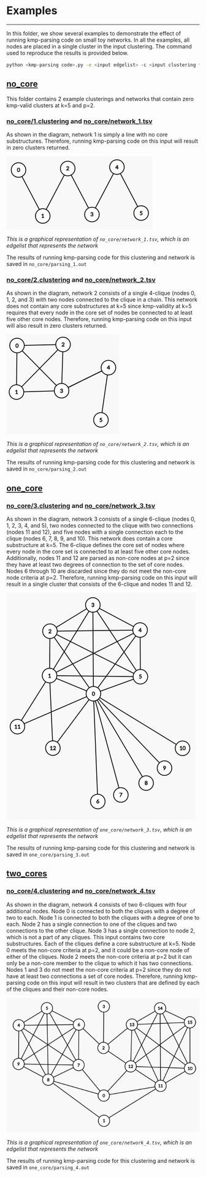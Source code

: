 # Examples
---
In this folder, we show several examples to demonstrate the effect of running kmp-parsing code on small toy networks. In all the examples, all nodes are placed in a single cluster in the input clustering.
The command used to reproduce the results is provided below.
```bash
python <kmp-parsing code>.py -e <input edgelist> -c <input clustering file> -o <output clustering file> -k 5 -p 2 -m True
```

## [no\_core](no_core)
This folder contains 2 example clusterings and networks that contain zero kmp-valid clusters at k=5 and p=2.
### [no\_core/1.clustering](no_core/1.clustering) and [no\_core/network\_1.tsv](no_core/network_1.tsv)
As shown in the diagram, network 1 is simply a line with no core substructures. Therefore, running kmp-parsing code on this input will result in zero clusters returned.

![](no_core/network_1.png)

*This is a graphical representation of `no_core/network_1.tsv`, which is an edgelist that represents the network*

The results of running kmp-parsing code for this clustering and network is saved in `no_core/parsing_1.out`

### [no\_core/2.clustering](no_core/2.clustering) and [no\_core/network\_2.tsv](no_core/network_2.tsv)
As shown in the diagram, network 2 consists of a single 4-clique (nodes 0, 1, 2, and 3) with two nodes connected to the clique in a chain. This network does not contain any core substructures at k=5 since kmp-validity at k=5 requires that every node in the core set of nodes be connected to at least five other core nodes. Therefore, running kmp-parsing code on this input will also result in zero clusters returned.

![](no_core/network_2.png)

*This is a graphical representation of `no_core/network_2.tsv`, which is an edgelist that represents the network*

The results of running kmp-parsing code for this clustering and network is saved in `no_core/parsing_2.out`

## [one\_core](one_core)
### [no\_core/3.clustering](no_core/3.clustering) and [no\_core/network\_3.tsv](no_core/network_3.tsv)
As shown in the diagram, network 3 consists of a single 6-clique (nodes 0, 1, 2, 3, 4, and 5), two nodes connected to the clique with two connections (nodes 11 and 12), and five nodes with a single connection each to the clique (nodes 6, 7, 8, 9, and 10). This network does contain a core substructure at k=5. The 6-clique defines the core set of nodes where every node in the core set is connected to at least five other core nodes. Additionally, nodes 11 and 12 are parsed as non-core nodes at p=2 since they have at least two degrees of connection to the set of core nodes. Nodes 6 through 10 are discarded since they do not meet the non-core node criteria at p=2. Therefore, running kmp-parsing code on this input will result in a single cluster that consists of the 6-clique and nodes 11 and 12.

![](one_core/network_3.png)

*This is a graphical representation of `one_core/network_3.tsv`, which is an edgelist that represents the network*

The results of running kmp-parsing code for this clustering and network is saved in `one_core/parsing_3.out`

## [two\_cores](two_cores)
### [no\_core/4.clustering](no_core/4.clustering) and [no\_core/network\_4.tsv](no_core/network_4.tsv)
As shown in the diagram, network 4 consists of two 6-cliques with four additional nodes. Node 0 is connected to both the cliques with a degree of two to each. Node 1 is connected to both the cliques with a degree of one to each. Node 2 has a single connection to one of the cliques and two connections to the other clique. Node 3 has a single connection to node 2, which is not a part of any cliques. This input contains two core substructures. Each of the cliques define a core substructure at k=5. Node 0 meets the non-core criteria at p=2, and it could be a non-core node of either of the cliques. Node 2 meets the non-core criteria at p=2 but it can only be a non-core member to the clique to which it has two connections. Nodes 1 and 3 do not meet the non-core criteria at p=2 since they do not have at least two connections a set of core nodes. Therefore, running kmp-parsing code on this input will result in two clusters that are defined by each of the cliques and their non-core nodes.

![](two_cores/network_4.png)

*This is a graphical representation of `one_core/network_4.tsv`, which is an edgelist that represents the network*

The results of running kmp-parsing code for this clustering and network is saved in `one_core/parsing_4.out`
